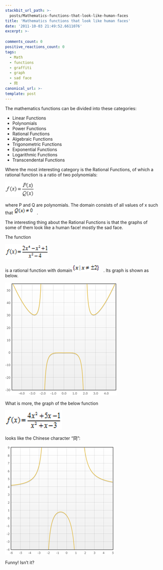 ```yaml
---
stackbit_url_path: >-
  posts/Mathematics-functions-that-look-like-human-faces
title: 'Mathematics functions that look like human faces'
date: '2011-10-03 21:49:52.6611076'
excerpt: >-
  
comments_count: 0
positive_reactions_count: 0
tags: 
  - Math
  - functions
  - graffiti
  - graph
  - sad face
  - 冏
canonical_url: >-
template: post
---
```

<p>The mathematics functions can be divided into these categories:</p>  <ul>   <li>Linear Functions</li>    <li>Polynomials</li>    <li>Power Functions</li>    <li>Rational Functions</li>    <li>Algebraic Functions</li>    <li>Trigonometric Functions</li>    <li>Exponential Functions</li>    <li>Logarithmic Functions</li>    <li>Transcendental Functions</li> </ul>  <p>Where the most interesting category is the Rational Functions, of which a rational function is a ratio of two polynomials:</p>  <p><a href="https://raw.githubusercontent.com/Jeff-Tian/blogengine.net/master/Source/BlogEngine/BlogEngine.NET/App_Data/files/1.gif"><img style="background-image: none; border-right-width: 0px; margin: 0px 10px 0px 0px; padding-left: 0px; padding-right: 0px; display: inline; border-top-width: 0px; border-bottom-width: 0px; border-left-width: 0px; padding-top: 0px" title="1" border="0" alt="1" src="https://raw.githubusercontent.com/Jeff-Tian/blogengine.net/master/Source/BlogEngine/BlogEngine.NET/App_Data/files/1_thumb.gif" width="96" height="50" /></a></p>  <p>where P and Q are polynomials. The domain consists of all values of x such that <a href="https://raw.githubusercontent.com/Jeff-Tian/blogengine.net/master/Source/BlogEngine/BlogEngine.NET/App_Data/files/image_148.png"><img style="background-image: none; border-bottom: 0px; border-left: 0px; margin: 0px 10px 0px 0px; padding-left: 0px; padding-right: 0px; display: inline; border-top: 0px; border-right: 0px; padding-top: 0px" title="image" border="0" alt="image" src="https://raw.githubusercontent.com/Jeff-Tian/blogengine.net/master/Source/BlogEngine/BlogEngine.NET/App_Data/files/image_thumb_141.png" width="64" height="22" /></a>.</p>  <p>The interesting thing about the Rational Functions is that the graphs of some of them look like a human face! mostly the sad face.</p>  <p>The function</p>  <p><a title="Click to see its graph via Online Function Graffiti!" href="http://www.zizhujy.com/FunctionGraffiti?functions=(2*pow(x%2C4)%20-%20pow(x%2C2)%20%2B%201)%20%2F%20(pow(x%2C2)%20-%204)&amp;minOfx=-4.9&amp;maxOfx=4.9&amp;minOfy=-30&amp;maxOfy=55&amp;minOft=0&amp;maxOft=PI%20*%202&amp;points=200" target="_blank"><img style="background-image: none; border-bottom: 0px; border-left: 0px; margin: 0px 10px 0px 0px; padding-left: 0px; padding-right: 0px; display: inline; border-top: 0px; border-right: 0px; padding-top: 0px" title="Sad face" border="0" alt="Sad face" src="https://raw.githubusercontent.com/Jeff-Tian/blogengine.net/master/Source/BlogEngine/BlogEngine.NET/App_Data/files/image_149.png" width="141" height="49" /></a></p>  <p>is a rational function with domain<a href="https://raw.githubusercontent.com/Jeff-Tian/blogengine.net/master/Source/BlogEngine/BlogEngine.NET/App_Data/files/image_150.png"><img style="background-image: none; border-bottom: 0px; border-left: 0px; margin: 0px 10px 0px 0px; padding-left: 0px; padding-right: 0px; display: inline; border-top: 0px; border-right: 0px; padding-top: 0px" title="image" border="0" alt="image" src="https://raw.githubusercontent.com/Jeff-Tian/blogengine.net/master/Source/BlogEngine/BlogEngine.NET/App_Data/files/image_thumb_142.png" width="92" height="25" /></a>. Its graph is shown as below.</p>  <p><a title="Click to see its graph via Online Function Graffiti!" href="http://www.zizhujy.com/FunctionGraffiti?functions=(2*pow(x%2C4)%20-%20pow(x%2C2)%20%2B%201)%20%2F%20(pow(x%2C2)%20-%204)&amp;minOfx=-4.9&amp;maxOfx=4.9&amp;minOfy=-30&amp;maxOfy=55&amp;minOft=0&amp;maxOft=PI%20*%202&amp;points=200" target="_blank"><img style="background-image: none; border-bottom: 0px; border-left: 0px; margin: 0px 10px 0px 0px; padding-left: 0px; padding-right: 0px; display: inline; border-top: 0px; border-right: 0px; padding-top: 0px" title="Sad face" border="0" alt="Sad face" src="https://raw.githubusercontent.com/Jeff-Tian/blogengine.net/master/Source/BlogEngine/BlogEngine.NET/App_Data/files/image_151.png" width="365" height="366" /></a></p>  <p>What is more, the graph of the below function</p>  <p><a title="Click to see its graph via Online Function Graffiti" href="http://www.zizhujy.com/FunctionGraffiti?functions=(4*pow(x%2C%202)%20%2B%205*x%20-%201)%2F(pow(x%2C%202)%20%2B%20x%20-%203)%3B&amp;minOfx=-6&amp;maxOfx=5&amp;minOfy=-4&amp;maxOfy=9&amp;minOft=0&amp;maxOft=PI%20*%202&amp;points=500" target="_blank"><img style="background-image: none; border-bottom: 0px; border-left: 0px; margin: 0px 10px 0px 0px; padding-left: 0px; padding-right: 0px; display: inline; border-top: 0px; border-right: 0px; padding-top: 0px" title="冏" border="0" alt="冏" src="https://raw.githubusercontent.com/Jeff-Tian/blogengine.net/master/Source/BlogEngine/BlogEngine.NET/App_Data/files/image_152.png" width="185" height="63" /></a></p>          <p>looks like the Chinese character “冏”:</p>  <p><a title="Click to see its graph via Online Functin Graffiti" href="http://www.zizhujy.com/FunctionGraffiti?functions=(4*pow(x%2C%202)%20%2B%205*x%20-%201)%2F(pow(x%2C%202)%20%2B%20x%20-%203)%3B&amp;minOfx=-6&amp;maxOfx=5&amp;minOfy=-4&amp;maxOfy=9&amp;minOft=0&amp;maxOft=PI%20*%202&amp;points=500" target="_blank"><img style="background-image: none; border-bottom: 0px; border-left: 0px; margin: 0px 10px 0px 0px; padding-left: 0px; padding-right: 0px; display: inline; border-top: 0px; border-right: 0px; padding-top: 0px" title="冏" border="0" alt="冏" src="https://raw.githubusercontent.com/Jeff-Tian/blogengine.net/master/Source/BlogEngine/BlogEngine.NET/App_Data/files/image_153.png" width="357" height="354" /></a></p>  <p>Funny! Isn’t it?</p>